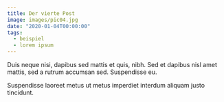 ```yaml
---
title: Der vierte Post
image: images/pic04.jpg
date: "2020-01-04T00:00:00"
tags:
  - beispiel
  - lorem ipsum
---
```

Duis neque nisi, dapibus sed mattis et quis, nibh. Sed et dapibus nisl amet
mattis, sed a rutrum accumsan sed. Suspendisse eu.
<!-- more -->
Suspendisse laoreet metus ut metus imperdiet interdum aliquam justo tincidunt.
